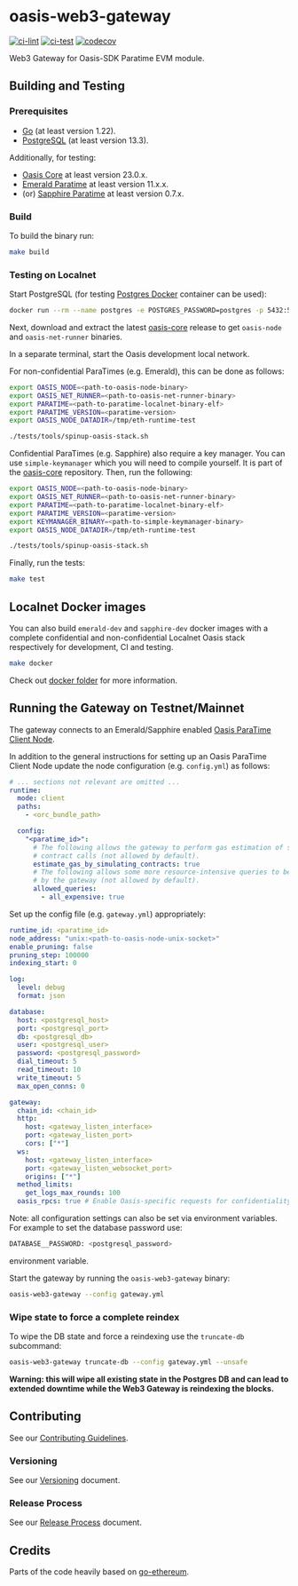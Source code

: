 # oasis-web3-gateway

[![ci-lint](https://github.com/oasisprotocol/oasis-web3-gateway/actions/workflows/ci-lint.yml/badge.svg)](https://github.com/oasisprotocol/oasis-web3-gateway/actions/workflows/ci-lint.yml)
[![ci-test](https://github.com/oasisprotocol/oasis-web3-gateway/actions/workflows/ci-test.yaml/badge.svg)](https://github.com/oasisprotocol/oasis-web3-gateway/actions/workflows/ci-test.yaml)
[![codecov](https://codecov.io/gh/oasisprotocol/oasis-web3-gateway/branch/main/graph/badge.svg?token=WMx1Bg91Hm)](https://codecov.io/gh/oasisprotocol/oasis-web3-gateway)


Web3 Gateway for Oasis-SDK Paratime EVM module.

## Building and Testing

### Prerequisites

- [Go](https://go.dev/) (at least version 1.22).
- [PostgreSQL](https://www.postgresql.org/) (at least version 13.3).

Additionally, for testing:
- [Oasis Core](https://github.com/oasisprotocol/oasis-core) at least version 23.0.x.
- [Emerald Paratime](https://github.com/oasisprotocol/emerald-paratime) at least version 11.x.x.
- (or) [Sapphire Paratime](https://github.com/oasisprotocol/sapphire-paratime) at least version 0.7.x.

### Build

To build the binary run:

```bash
make build
```

### Testing on Localnet

Start PostgreSQL (for testing [Postgres Docker](https://hub.docker.com/_/postgres) container can be used):

```bash
docker run --rm --name postgres -e POSTGRES_PASSWORD=postgres -p 5432:5432 postgres:13.3-alpine
```

Next, download and extract the latest [oasis-core] release to get `oasis-node`
and `oasis-net-runner` binaries.

In a separate terminal, start the Oasis development local network.

For non-confidential ParaTimes (e.g. Emerald), this can be done as follows:

```bash
export OASIS_NODE=<path-to-oasis-node-binary>
export OASIS_NET_RUNNER=<path-to-oasis-net-runner-binary>
export PARATIME=<path-to-paratime-localnet-binary-elf>
export PARATIME_VERSION=<paratime-version>
export OASIS_NODE_DATADIR=/tmp/eth-runtime-test

./tests/tools/spinup-oasis-stack.sh
```

Confidential ParaTimes (e.g. Sapphire) also require a key manager. You can use
`simple-keymanager` which you will need to compile yourself. It is part of the
[oasis-core] repository. Then, run the following:

```bash
export OASIS_NODE=<path-to-oasis-node-binary>
export OASIS_NET_RUNNER=<path-to-oasis-net-runner-binary>
export PARATIME=<path-to-paratime-localnet-binary-elf>
export PARATIME_VERSION=<paratime-version>
export KEYMANAGER_BINARY=<path-to-simple-keymanager-binary>
export OASIS_NODE_DATADIR=/tmp/eth-runtime-test

./tests/tools/spinup-oasis-stack.sh
```

Finally, run the tests:

```bash
make test
```

[oasis-core]: https://github.com/oasisprotocol/oasis-core

## Localnet Docker images

You can also build `emerald-dev` and `sapphire-dev` docker images with a
complete confidential and non-confidential Localnet Oasis stack respectively
for development, CI and testing.

```bash
make docker
```

Check out [docker folder] for more information.

[docker folder]: docker/README.md

## Running the Gateway on Testnet/Mainnet

The gateway connects to an Emerald/Sapphire enabled [Oasis ParaTime Client Node].

In addition to the general instructions for setting up an Oasis ParaTime Client
Node update the node configuration (e.g. `config.yml`) as follows:

```yaml
# ... sections not relevant are omitted ...
runtime:
  mode: client
  paths:
    - <orc_bundle_path>

  config:
    "<paratime_id>":
      # The following allows the gateway to perform gas estimation of smart
      # contract calls (not allowed by default).
      estimate_gas_by_simulating_contracts: true
      # The following allows some more resource-intensive queries to be called
      # by the gateway (not allowed by default).
      allowed_queries:
        - all_expensive: true
```

Set up the config file (e.g. `gateway.yml`) appropriately:

```yaml
runtime_id: <paratime_id>
node_address: "unix:<path-to-oasis-node-unix-socket>"
enable_pruning: false
pruning_step: 100000
indexing_start: 0

log:
  level: debug
  format: json

database:
  host: <postgresql_host>
  port: <postgresql_port>
  db: <postgresql_db>
  user: <postgresql_user>
  password: <postgresql_password>
  dial_timeout: 5
  read_timeout: 10
  write_timeout: 5
  max_open_conns: 0

gateway:
  chain_id: <chain_id>
  http:
    host: <gateway_listen_interface>
    port: <gateway_listen_port>
    cors: ["*"]
  ws:
    host: <gateway_listen_interface>
    port: <gateway_listen_websocket_port>
    origins: ["*"]
  method_limits:
    get_logs_max_rounds: 100
  oasis_rpcs: true # Enable Oasis-specific requests for confidentiality etc.
```

Note: all configuration settings can also be set via environment variables. For example to set the database password use:

```bash
DATABASE__PASSWORD: <postgresql_password>
```

environment variable.

Start the gateway by running the `oasis-web3-gateway` binary:

```bash
oasis-web3-gateway --config gateway.yml
```

[Oasis ParaTime Client Node]: https://docs.oasis.io/node/run-your-node/paratime-client-node

### Wipe state to force a complete reindex

To wipe the DB state and force a reindexing use the `truncate-db` subcommand:

```bash
oasis-web3-gateway truncate-db --config gateway.yml --unsafe
```

**Warning: this will wipe all existing state in the Postgres DB and can
lead to extended downtime while the Web3 Gateway is reindexing the blocks.**

## Contributing

See our [Contributing Guidelines](CONTRIBUTING.md).

### Versioning

See our [Versioning] document.

[Versioning]: docs/versioning.md

### Release Process

See our [Release Process] document.

[Release Process]: docs/release-process.md

## Credits

Parts of the code heavily based on [go-ethereum](https://github.com/ethereum/go-ethereum).
